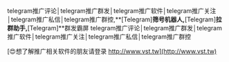 telegram推广评论│telegram推广群发│telegram推广软件│telegram推广关注│telegram推广私信│telegram推广群控,**[Telegram]**筛号机器人,**[Telegram]**拉群助手,**[Telegram]**群发霸屏
telegram推广评论│telegram推广群发│telegram推广软件│telegram推广关注│telegram推广私信│telegram推广群控

[😍想了解推广相关软件的朋友请登录 http://www.vst.tw](http://www.vst.tw)



